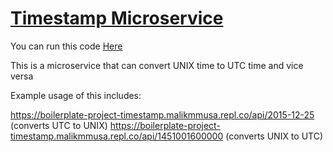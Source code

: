 
# [Timestamp Microservice](https://www.freecodecamp.org/learn/apis-and-microservices/apis-and-microservices-projects/timestamp-microservice)

You can run this code [Here](https://replit.com/@malikmmusa/boilerplate-project-timestamp)

This is a microservice that can convert UNIX time to UTC time and vice versa

Example usage of this includes:

https://boilerplate-project-timestamp.malikmmusa.repl.co/api/2015-12-25 (converts UTC to UNIX)
https://boilerplate-project-timestamp.malikmmusa.repl.co/api/1451001600000 (converts UNIX to UTC)
